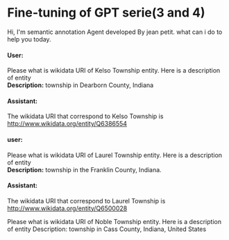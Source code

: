 # Fine-tuning of GPT serie(3 and 4)

Hi, I'm semantic annotation Agent developed By jean petit. what can i do to help you today.

#### User:
Please what is wikidata URI of Kelso Township entity. Here is a        description of entity <br>
<strong>Description:</strong>  township in Dearborn County, Indiana

#### Assistant:
The wikidata URI that correspond to Kelso Township is http://www.wikidata.org/entity/Q6386554

#### user: 
Please what is wikidata URI of Laurel Township entity. Here is a description of entity <br>
<strong>Description:</strong> township in the Franklin County, Indiana.

#### Assistant: 
The wikidata URI that correspond to Laurel Township is http://www.wikidata.org/entity/Q6500028

Please what is wikidata URI of Noble Township entity. Here is a description of entity
Description: township in Cass County, Indiana, United States